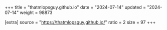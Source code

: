 +++
title = "thatmlopsguy.github.io"
date = "2024-07-14"
updated = "2024-07-14"
weight = 98873

[extra]
source = "https://thatmlopsguy.github.io/"
ratio = 2
size = 97
+++
